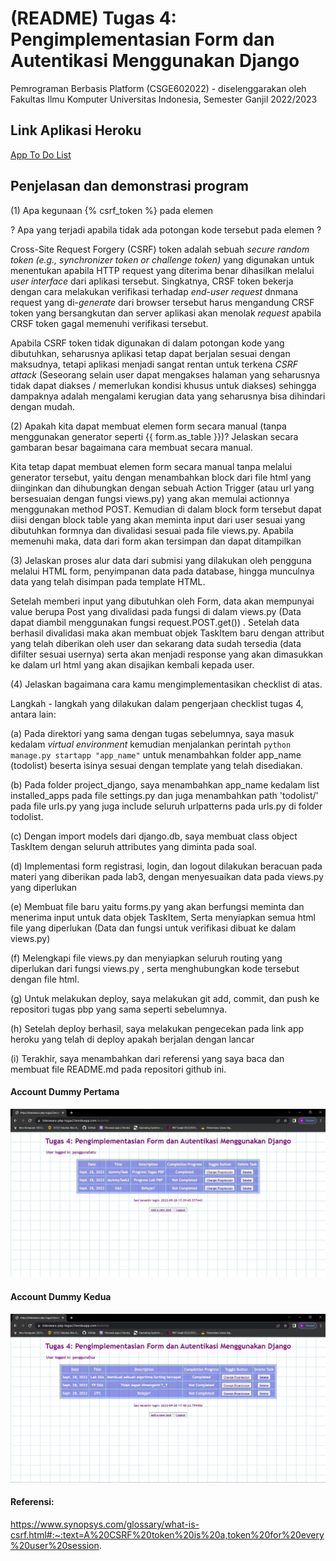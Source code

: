 
# (README) Tugas 4: Pengimplementasian Form dan Autentikasi Menggunakan Django

Pemrograman Berbasis Platform (CSGE602022) - diselenggarakan oleh Fakultas Ilmu Komputer Universitas Indonesia, Semester Ganjil 2022/2023

## Link Aplikasi Heroku
[App To Do List](https://lokeswara-pbp-tugas2.herokuapp.com/todolist/)

## Penjelasan dan demonstrasi program
(1) Apa kegunaan {% csrf_token %} pada elemen <form>? Apa yang terjadi apabila tidak ada potongan kode tersebut pada elemen <form>? <br>

Cross-Site Request Forgery (CSRF) token adalah sebuah _secure random token (e.g., synchronizer token or challenge token)_ yang digunakan untuk menentukan apabila HTTP request yang diterima benar dihasilkan melalui _user interface_ dari aplikasi tersebut. Singkatnya, CRSF token bekerja dengan cara melakukan verifikasi terhadap _end-user request_ dnmana request yang di-_generate_ dari browser tersebut harus mengandung CRSF token yang bersangkutan dan server aplikasi akan menolak _request_ apabila CRSF token gagal memenuhi verifikasi tersebut. <br>

Apabila CSRF token tidak digunakan di dalam potongan kode yang dibutuhkan, seharusnya aplikasi tetap dapat berjalan sesuai dengan maksudnya, tetapi aplikasi menjadi sangat rentan untuk terkena _CSRF attack_ (Seseorang selain user dapat mengakses halaman yang seharusnya tidak dapat diakses / memerlukan kondisi khusus untuk diakses) sehingga dampaknya adalah mengalami kerugian data yang seharusnya bisa dihindari dengan mudah. <br>

(2) Apakah kita dapat membuat elemen form secara manual (tanpa menggunakan generator seperti {{ form.as_table }})? Jelaskan secara gambaran besar bagaimana cara membuat <form> secara manual. <br>

Kita tetap dapat membuat elemen form secara manual tanpa melalui generator tersebut, yaitu dengan menambahkan block <form> dari file html yang diinginkan dan dihubungkan dengan sebuah Action Trigger (atau url yang bersesuaian dengan fungsi views.py) yang akan memulai actionnya menggunakan method POST. Kemudian di dalam block form tersebut dapat diisi dengan block table yang akan meminta input dari user sesuai yang dibutuhkan formnya dan divalidasi sesuai pada file views.py. Apabila memenuhi maka, data dari form akan tersimpan dan dapat ditampilkan

(3) Jelaskan proses alur data dari submisi yang dilakukan oleh pengguna melalui HTML form, penyimpanan data pada database, hingga munculnya data yang telah disimpan pada template HTML. <br>

Setelah memberi input yang dibutuhkan oleh Form, data akan mempunyai value berupa Post yang divalidasi pada fungsi di dalam views.py (Data dapat diambil menggunakan fungsi request.POST.get()) . Setelah data berhasil divalidasi maka akan membuat objek TaskItem baru dengan attribut yang telah diberikan oleh user dan sekarang data sudah tersedia (data difilter sesuai usernya) serta akan menjadi response yang akan dimasukkan ke dalam url html yang akan disajikan kembali kepada user.
  
(4) Jelaskan bagaimana cara kamu mengimplementasikan checklist di atas. <br>

Langkah - langkah yang dilakukan dalam pengerjaan checklist tugas 4, antara lain: <br>

(a) Pada direktori yang sama dengan tugas sebelumnya, saya masuk kedalam _virtual environment_ kemudian menjalankan perintah ```python manage.py startapp "app_name"``` untuk menambahkan folder app_name (todolist) beserta isinya sesuai dengan template yang telah disediakan. <br>

(b) Pada folder project_django, saya menambahkan app_name kedalam list installed_apps pada file settings.py dan juga menambahkan path 'todolist/' pada file urls.py yang juga include seluruh urlpatterns pada urls.py di folder todolist. <br>

(c) Dengan import models dari django.db, saya membuat class object TaskItem dengan seluruh attributes yang diminta pada soal. <br>

(d) Implementasi form registrasi, login, dan logout dilakukan beracuan pada materi yang diberikan pada lab3, dengan menyesuaikan data pada views.py yang diperlukan <br>

(e) Membuat file baru yaitu forms.py yang akan berfungsi meminta dan menerima input untuk data objek TaskItem, Serta menyiapkan semua html file yang diperlukan (Data dan fungsi untuk verifikasi dibuat ke dalam views.py) <br>
  
(f) Melengkapi file views.py dan menyiapkan seluruh routing yang diperlukan dari fungsi views.py , serta menghubungkan kode tersebut dengan file html. <br>

(g) Untuk melakukan deploy,  saya melakukan git add, commit, dan push ke repositori tugas pbp yang sama seperti sebelumnya. <br>

(h) Setelah deploy berhasil, saya melakukan pengecekan pada link app heroku yang telah di deploy apakah berjalan dengan lancar <br>

(i) Terakhir, saya menambahkan dari referensi yang saya baca dan membuat file README.md pada repositori github ini. <br>


#### Account Dummy Pertama
![](penggunaSatu.jpg) <br>

#### Account Dummy Kedua
![](penggunaDua.jpg) <br>


#### Referensi:
 https://www.synopsys.com/glossary/what-is-csrf.html#:~:text=A%20CSRF%20token%20is%20a,token%20for%20every%20user%20session.
